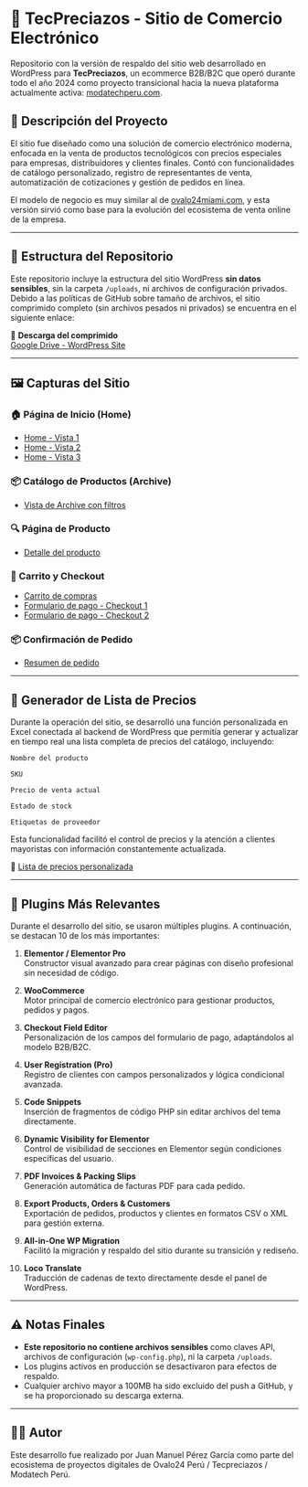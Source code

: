 # 🛒 TecPreciazos - Sitio de Comercio Electrónico

Repositorio con la versión de respaldo del sitio web desarrollado en WordPress para **TecPreciazos**, un ecommerce B2B/B2C que operó durante todo el año 2024 como proyecto transicional hacia la nueva plataforma actualmente activa: [modatechperu.com](https://modatechperu.com/).

## 📌 Descripción del Proyecto

El sitio fue diseñado como una solución de comercio electrónico moderna, enfocada en la venta de productos tecnológicos con precios especiales para empresas, distribuidores y clientes finales. Contó con funcionalidades de catálogo personalizado, registro de representantes de venta, automatización de cotizaciones y gestión de pedidos en línea.

El modelo de negocio es muy similar al de [ovalo24miami.com](https://ovalo24miami.com), y esta versión sirvió como base para la evolución del ecosistema de venta online de la empresa.

---

## 📂 Estructura del Repositorio

Este repositorio incluye la estructura del sitio WordPress **sin datos sensibles**, sin la carpeta `/uploads`, ni archivos de configuración privados. Debido a las políticas de GitHub sobre tamaño de archivos, el sitio comprimido completo (sin archivos pesados ni privados) se encuentra en el siguiente enlace:

🔗 **Descarga del comprimido**  
[Google Drive - WordPress Site](https://drive.google.com/file/d/1mDDqNHE-LS1sPlBSRgWPh0kiSYRvUThS/view?usp=drive_link)

---

## 🖼️ Capturas del Sitio

### 🏠 Página de Inicio (Home)
- [Home - Vista 1](https://drive.google.com/file/d/1SpkIn9vqlPcEWFlsgC7YIDanbXD24h7b/view?usp=drive_link)
- [Home - Vista 2](https://drive.google.com/file/d/1bIonljoRbWA2mVCtzWmjTmOXsSu3bmTq/view?usp=drive_link)
- [Home - Vista 3](https://drive.google.com/file/d/1E6qPW8wr-ZolFI3YmgKlfEAqknV4MGTx/view?usp=drive_link)

### 📦 Catálogo de Productos (Archive)
- [Vista de Archive con filtros](https://drive.google.com/file/d/13crh8d5et4AgGuBDrhfcnjddUVq8RLpO/view?usp=drive_link)

### 🔍 Página de Producto
- [Detalle del producto](https://drive.google.com/file/d/13crh8d5et4AgGuBDrhfcnjddUVq8RLpO/view?usp=drive_link)

### 🛒 Carrito y Checkout
- [Carrito de compras](https://drive.google.com/file/d/1k8JKR2bx6yJyJZQJDqU54hYKvXQnTBjg/view?usp=drive_link)
- [Formulario de pago - Checkout 1](https://drive.google.com/file/d/1TPa3Czv1kKFe93zUtmxh8fSyM_apmL1t/view?usp=drive_link)
- [Formulario de pago - Checkout 2](https://drive.google.com/file/d/1Cxb1rAf8hNnaYTVLfdqUtARBlZqjfvPO/view?usp=drive_link)

### 📦 Confirmación de Pedido
- [Resumen de pedido](https://drive.google.com/file/d/1VlYbqi90KGa4hPgOEvjCX86Po2ymCqkl/view?usp=drive_link)

---

## 🧮 Generador de Lista de Precios

Durante la operación del sitio, se desarrolló una función personalizada en Excel conectada al backend de WordPress que permitía generar y actualizar en tiempo real una lista completa de precios del catálogo, incluyendo:

    Nombre del producto

    SKU

    Precio de venta actual

    Estado de stock

    Etiquetas de proveedor

Esta funcionalidad facilitó el control de precios y la atención a clientes mayoristas con información constantemente actualizada.

🧾 [Lista de precios personalizada](https://docs.google.com/spreadsheets/d/1iTIjpUMJ_7lxmexuLHaBxFJCBdYfA87G/edit?usp=drive_link)

---

## 🔌 Plugins Más Relevantes

Durante el desarrollo del sitio, se usaron múltiples plugins. A continuación, se destacan 10 de los más importantes:

1. **Elementor / Elementor Pro**  
   Constructor visual avanzado para crear páginas con diseño profesional sin necesidad de código.

2. **WooCommerce**  
   Motor principal de comercio electrónico para gestionar productos, pedidos y pagos.

3. **Checkout Field Editor**  
   Personalización de los campos del formulario de pago, adaptándolos al modelo B2B/B2C.

4. **User Registration (Pro)**  
   Registro de clientes con campos personalizados y lógica condicional avanzada.

5. **Code Snippets**  
   Inserción de fragmentos de código PHP sin editar archivos del tema directamente.

6. **Dynamic Visibility for Elementor**  
   Control de visibilidad de secciones en Elementor según condiciones específicas del usuario.

7. **PDF Invoices & Packing Slips**  
   Generación automática de facturas PDF para cada pedido.

8. **Export Products, Orders & Customers**  
   Exportación de pedidos, productos y clientes en formatos CSV o XML para gestión externa.

9. **All-in-One WP Migration**  
   Facilitó la migración y respaldo del sitio durante su transición y rediseño.

10. **Loco Translate**  
   Traducción de cadenas de texto directamente desde el panel de WordPress.

---

## ⚠️ Notas Finales

- **Este repositorio no contiene archivos sensibles** como claves API, archivos de configuración (`wp-config.php`), ni la carpeta `/uploads`.
- Los plugins activos en producción se desactivaron para efectos de respaldo.
- Cualquier archivo mayor a 100MB ha sido excluido del push a GitHub, y se ha proporcionado su descarga externa.

---

## 👨‍💻 Autor

Este desarrollo fue realizado por Juan Manuel Pérez García como parte del ecosistema de proyectos digitales de Ovalo24 Perú / Tecpreciazos / Modatech Perú.

